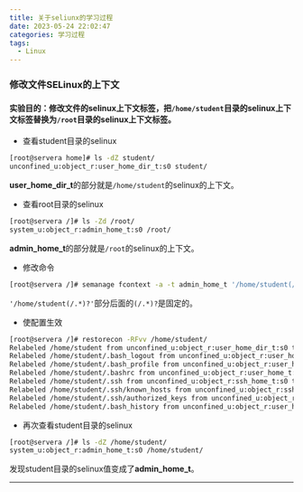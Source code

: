 ```yaml
---
title: 关于seliunx的学习过程
date: 2023-05-24 22:02:47
categories: 学习过程
tags:
  - Linux
---
```


### 修改文件SELinux的上下文

#### 实验目的：修改文件的selinux上下文标签，把`/home/student`目录的selinux上下文标签替换为`/root`目录的selinux上下文标签。

 * 查看student目录的selinux

```bash
[root@servera home]# ls -dZ student/
unconfined_u:object_r:user_home_dir_t:s0 student/
```

<!-- more -->

**user_home_dir_t**的部分就是`/home/student`的selinux的上下文。

 * 查看root目录的selinux

```bash
[root@servera /]# ls -Zd /root/
system_u:object_r:admin_home_t:s0 /root/
```

**admin_home_t**的部分就是`/root`的selinux的上下文。

* 修改命令

```bash
[root@servera /]# semanage fcontext -a -t admin_home_t '/home/student(/.*)?'
```

`'/home/student(/.*)?'`部分后面的`(/.*)?`是固定的。

* 使配置生效

```bash
[root@servera /]# restorecon -RFvv /home/student/
Relabeled /home/student from unconfined_u:object_r:user_home_dir_t:s0 to system_u:object_r:admin_home_t:s0
Relabeled /home/student/.bash_logout from unconfined_u:object_r:user_home_t:s0 to system_u:object_r:admin_home_t:s0
Relabeled /home/student/.bash_profile from unconfined_u:object_r:user_home_t:s0 to system_u:object_r:admin_home_t:s0
Relabeled /home/student/.bashrc from unconfined_u:object_r:user_home_t:s0 to system_u:object_r:admin_home_t:s0
Relabeled /home/student/.ssh from unconfined_u:object_r:ssh_home_t:s0 to system_u:object_r:admin_home_t:s0
Relabeled /home/student/.ssh/known_hosts from unconfined_u:object_r:ssh_home_t:s0 to system_u:object_r:admin_home_t:s0
Relabeled /home/student/.ssh/authorized_keys from unconfined_u:object_r:ssh_home_t:s0 to system_u:object_r:admin_home_t:s0
Relabeled /home/student/.bash_history from unconfined_u:object_r:user_home_t:s0 to system_u:object_r:admin_home_t:s0

```

* 再次查看student目录的selinux

```bash
[root@servera /]# ls -dZ /home/student/
system_u:object_r:admin_home_t:s0 /home/student/
```

发现student目录的selinux值变成了**admin_home_t**。

---